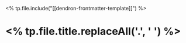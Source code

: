 <% tp.file.include("[[dendron-frontmatter-template]]") %>
# <% tp.file.title.replaceAll('.', ' ') %>
